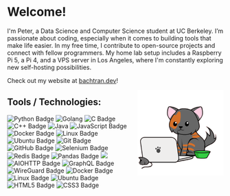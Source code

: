 # Welcome!

I'm Peter, a Data Science and Computer Science student at UC Berkeley. I’m passionate about coding, especially when it comes to building tools that make life easier. In my free time, I contribute to open-source projects and connect with fellow programmers. My home lab setup includes a Raspberry Pi 5, a Pi 4, and a VPS server in Los Angeles, where I'm constantly exploring new self-hosting possibilities.

Check out my website at [bachtran.dev](https://bachtran.dev)!

<img src="/assets/cat.gif" width="200px" height="200px" align="right" alt="Bongo Cat">


## Tools / Technologies:
<p>
 <img src="https://img.shields.io/badge/Python-3776AB?logo=python&logoColor=fff&style=for-the-badge" alt="Python Badge">
 <img src="https://img.shields.io/badge/-Golang-informational?style=for-the-badge&logo=go&logoColor=white&color=00ADD8" alt="Golang">
  <img src="https://img.shields.io/badge/C-A8B9CC?logo=c&logoColor=fff&style=for-the-badge" alt="C Badge">
 <img src="https://img.shields.io/badge/C%2B%2B-00599C?logo=cplusplus&logoColor=fff&style=for-the-badge" alt="C++ Badge">
 <img src="https://img.shields.io/badge/-Java-informational?style=for-the-badge&logo=openjdk&logoColor=black&color=FFFFFF" alt="Java">
 <img src="https://img.shields.io/badge/JavaScript-F7DF1E?logo=javascript&logoColor=000&style=for-the-badge" alt="JavaScript Badge">
 <img src="https://img.shields.io/badge/Docker-2496ED?logo=docker&logoColor=fff&style=for-the-badge" alt="Docker Badge">
 <img src="https://img.shields.io/badge/Linux-FCC624?logo=linux&logoColor=000&style=for-the-badge" alt="Linux Badge">
 <img src="https://img.shields.io/badge/Ubuntu-E95420?logo=ubuntu&logoColor=fff&style=for-the-badge" alt="Ubuntu Badge">
 <img src="https://img.shields.io/badge/Git-F05032?logo=git&logoColor=fff&style=for-the-badge" alt="Git Badge">
 <img src="https://img.shields.io/badge/GitHub-181717?logo=github&logoColor=fff&style=for-the-badge" alt="GitHub Badge">
 <img src="https://img.shields.io/badge/Selenium-43B02A?logo=selenium&logoColor=fff&style=for-the-badge" alt="Selenium Badge">
 <img src="https://img.shields.io/badge/Redis-DC382D?logo=redis&logoColor=fff&style=for-the-badge" alt="Redis Badge">
 <img src="https://img.shields.io/badge/pandas-150458?logo=pandas&logoColor=fff&style=for-the-badge" alt="Pandas Badge">
 <img src="https://img.shields.io/badge/NumPy-013243?logo=numpy&logoColor=fff&style=for-the-badge" atl="Numpy Badge">
 <img src="https://img.shields.io/badge/AIOHTTP-2C5BB4?logo=aiohttp&logoColor=fff&style=for-the-badge" alt="AIOHTTP Badge">
 <img src="https://img.shields.io/badge/GraphQL-E10098?logo=graphql&logoColor=fff&style=for-the-badge" alt="GraphQL Badge">
<img src="https://img.shields.io/badge/WireGuard-88171A?logo=wireguard&logoColor=fff&style=for-the-badge" alt="WireGuard Badge">
 <img src="https://img.shields.io/badge/Docker-2496ED?logo=docker&logoColor=fff&style=for-the-badge" alt="Docker Badge">
 <img src="https://img.shields.io/badge/Linux-FCC624?logo=linux&logoColor=000&style=for-the-badge" alt="Linux Badge">
 <img src="https://img.shields.io/badge/Ubuntu-E95420?logo=ubuntu&logoColor=fff&style=for-the-badge" alt="Ubuntu Badge">
 <img src="https://img.shields.io/badge/HTML5-E34F26?logo=html5&logoColor=fff&style=for-the-badge" alt="HTML5 Badge">
 <img src="https://img.shields.io/badge/CSS3-1572B6?logo=css3&logoColor=fff&style=for-the-badge" alt="CSS3 Badge">
</p>
